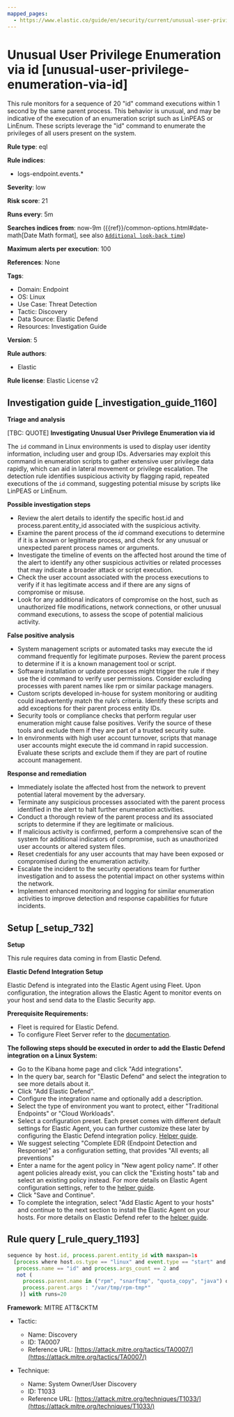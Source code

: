 ```yaml
---
mapped_pages:
  - https://www.elastic.co/guide/en/security/current/unusual-user-privilege-enumeration-via-id.html
---
```


# Unusual User Privilege Enumeration via id [unusual-user-privilege-enumeration-via-id]

This rule monitors for a sequence of 20 "id" command executions within 1 second by the same parent process. This behavior is unusual, and may be indicative of the execution of an enumeration script such as LinPEAS or LinEnum. These scripts leverage the "id" command to enumerate the privileges of all users present on the system.

**Rule type**: eql

**Rule indices**:

* logs-endpoint.events.*

**Severity**: low

**Risk score**: 21

**Runs every**: 5m

**Searches indices from**: now-9m ({{ref}}/common-options.html#date-math[Date Math format], see also [`Additional look-back time`](docs-content://solutions/security/detect-and-alert/create-detection-rule.md#rule-schedule))

**Maximum alerts per execution**: 100

**References**: None

**Tags**:

* Domain: Endpoint
* OS: Linux
* Use Case: Threat Detection
* Tactic: Discovery
* Data Source: Elastic Defend
* Resources: Investigation Guide

**Version**: 5

**Rule authors**:

* Elastic

**Rule license**: Elastic License v2

## Investigation guide [_investigation_guide_1160]

**Triage and analysis**

[TBC: QUOTE]
**Investigating Unusual User Privilege Enumeration via id**

The `id` command in Linux environments is used to display user identity information, including user and group IDs. Adversaries may exploit this command in enumeration scripts to gather extensive user privilege data rapidly, which can aid in lateral movement or privilege escalation. The detection rule identifies suspicious activity by flagging rapid, repeated executions of the `id` command, suggesting potential misuse by scripts like LinPEAS or LinEnum.

**Possible investigation steps**

* Review the alert details to identify the specific host.id and process.parent.entity_id associated with the suspicious activity.
* Examine the parent process of the *id* command executions to determine if it is a known or legitimate process, and check for any unusual or unexpected parent process names or arguments.
* Investigate the timeline of events on the affected host around the time of the alert to identify any other suspicious activities or related processes that may indicate a broader attack or script execution.
* Check the user account associated with the process executions to verify if it has legitimate access and if there are any signs of compromise or misuse.
* Look for any additional indicators of compromise on the host, such as unauthorized file modifications, network connections, or other unusual command executions, to assess the scope of potential malicious activity.

**False positive analysis**

* System management scripts or automated tasks may execute the id command frequently for legitimate purposes. Review the parent process to determine if it is a known management tool or script.
* Software installation or update processes might trigger the rule if they use the id command to verify user permissions. Consider excluding processes with parent names like rpm or similar package managers.
* Custom scripts developed in-house for system monitoring or auditing could inadvertently match the rule’s criteria. Identify these scripts and add exceptions for their parent process entity IDs.
* Security tools or compliance checks that perform regular user enumeration might cause false positives. Verify the source of these tools and exclude them if they are part of a trusted security suite.
* In environments with high user account turnover, scripts that manage user accounts might execute the id command in rapid succession. Evaluate these scripts and exclude them if they are part of routine account management.

**Response and remediation**

* Immediately isolate the affected host from the network to prevent potential lateral movement by the adversary.
* Terminate any suspicious processes associated with the parent process identified in the alert to halt further enumeration activities.
* Conduct a thorough review of the parent process and its associated scripts to determine if they are legitimate or malicious.
* If malicious activity is confirmed, perform a comprehensive scan of the system for additional indicators of compromise, such as unauthorized user accounts or altered system files.
* Reset credentials for any user accounts that may have been exposed or compromised during the enumeration activity.
* Escalate the incident to the security operations team for further investigation and to assess the potential impact on other systems within the network.
* Implement enhanced monitoring and logging for similar enumeration activities to improve detection and response capabilities for future incidents.


## Setup [_setup_732]

**Setup**

This rule requires data coming in from Elastic Defend.

**Elastic Defend Integration Setup**

Elastic Defend is integrated into the Elastic Agent using Fleet. Upon configuration, the integration allows the Elastic Agent to monitor events on your host and send data to the Elastic Security app.

**Prerequisite Requirements:**

* Fleet is required for Elastic Defend.
* To configure Fleet Server refer to the [documentation](docs-content://reference/ingestion-tools/fleet/fleet-server.md).

**The following steps should be executed in order to add the Elastic Defend integration on a Linux System:**

* Go to the Kibana home page and click "Add integrations".
* In the query bar, search for "Elastic Defend" and select the integration to see more details about it.
* Click "Add Elastic Defend".
* Configure the integration name and optionally add a description.
* Select the type of environment you want to protect, either "Traditional Endpoints" or "Cloud Workloads".
* Select a configuration preset. Each preset comes with different default settings for Elastic Agent, you can further customize these later by configuring the Elastic Defend integration policy. [Helper guide](docs-content://solutions/security/configure-elastic-defend/configure-an-integration-policy-for-elastic-defend.md).
* We suggest selecting "Complete EDR (Endpoint Detection and Response)" as a configuration setting, that provides "All events; all preventions"
* Enter a name for the agent policy in "New agent policy name". If other agent policies already exist, you can click the "Existing hosts" tab and select an existing policy instead. For more details on Elastic Agent configuration settings, refer to the [helper guide](docs-content://reference/ingestion-tools/fleet/agent-policy.md).
* Click "Save and Continue".
* To complete the integration, select "Add Elastic Agent to your hosts" and continue to the next section to install the Elastic Agent on your hosts. For more details on Elastic Defend refer to the [helper guide](docs-content://solutions/security/configure-elastic-defend/install-elastic-defend.md).


## Rule query [_rule_query_1193]

```js
sequence by host.id, process.parent.entity_id with maxspan=1s
  [process where host.os.type == "linux" and event.type == "start" and event.action == "exec" and
   process.name == "id" and process.args_count == 2 and
   not (
     process.parent.name in ("rpm", "snarftmp", "quota_copy", "java") or
     process.parent.args : "/var/tmp/rpm-tmp*"
    )] with runs=20
```

**Framework**: MITRE ATT&CKTM

* Tactic:

    * Name: Discovery
    * ID: TA0007
    * Reference URL: [https://attack.mitre.org/tactics/TA0007/](https://attack.mitre.org/tactics/TA0007/)

* Technique:

    * Name: System Owner/User Discovery
    * ID: T1033
    * Reference URL: [https://attack.mitre.org/techniques/T1033/](https://attack.mitre.org/techniques/T1033/)




